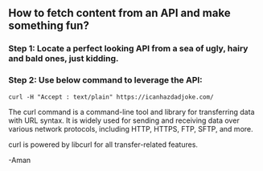 ## How to fetch content from an API and make something fun?

### Step 1: Locate a perfect looking API from a sea of ugly, hairy and bald ones, just kidding.

### Step 2: Use below command to leverage the API:
```
curl -H "Accept : text/plain" https://icanhazdadjoke.com/ 
```

The curl command is a command-line tool and library for transferring data with URL syntax. It is widely used for sending and receiving data over various network protocols, including HTTP, HTTPS, FTP, SFTP, and more.

curl is powered by libcurl for all transfer-related features.

-Aman